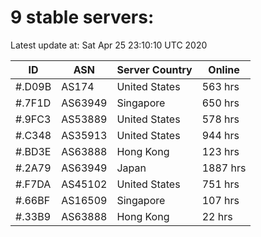 # 9 stable servers:

Latest update at: Sat Apr 25 23:10:10 UTC 2020

| ID | ASN | Server Country | Online |
| -- | --- | -------------- | ------ |
| #.D09B | AS174 | United States | 563 hrs |
| #.7F1D | AS63949 | Singapore | 650 hrs |
| #.9FC3 | AS53889 | United States | 578 hrs |
| #.C348 | AS35913 | United States | 944 hrs |
| #.BD3E | AS63888 | Hong Kong | 123 hrs |
| #.2A79 | AS63949 | Japan | 1887 hrs |
| #.F7DA | AS45102 | United States | 751 hrs |
| #.66BF | AS16509 | Singapore | 107 hrs |
| #.33B9 | AS63888 | Hong Kong | 22 hrs |

